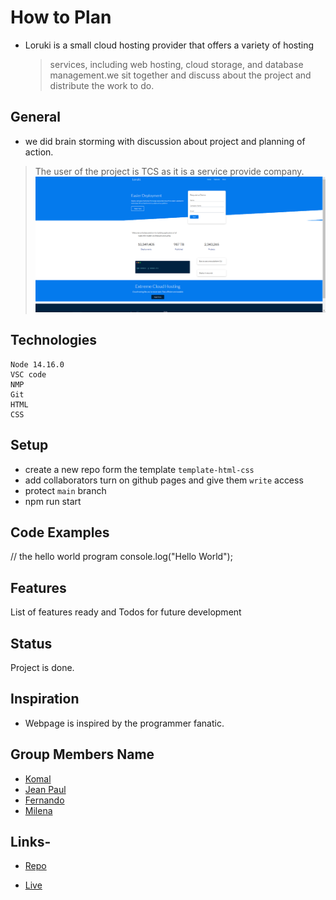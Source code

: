 # How to Plan

- Loruki is a small cloud hosting provider that offers a variety of hosting
  > services, including web hosting, cloud storage, and database management.we
  > sit together and discuss about the project and distribute the work to do.
## General

- we did brain storming with discussion about project and planning of action.

> The user of the project is TCS as it is a service provide company.
![Design](public/loruki_screen.png)

## Technologies

    Node 14.16.0
    VSC code
    NMP
    Git
    HTML
    CSS

## Setup

- create a new repo form the template `template-html-css`
- add collaborators turn on github pages and give them `write` access
- protect `main` branch
- npm run start

## Code Examples

// the hello world program console.log("Hello World");

## Features

List of features ready and Todos for future development

## Status

Project is done.

## Inspiration

- Webpage is inspired by the programmer fanatic.

## Group Members Name

- [Komal](https://github.com/komal-89)
- [Jean Paul](https://github.com/iradukundajp)
- [Fernando](https://github.com/FernandoYsita)
- [Milena](https://github.com/Mileenka)

## Links-

- [Repo](https://github.com/BF-FrontEnd-class/agile-development-group2-loruki-rebuild.git)

- [Live](https://bf-frontend-class.github.io/agile-development-group2-loruki-rebuild/)
